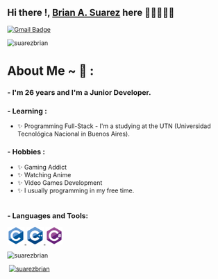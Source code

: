 
## Hi there !, [Brian A. Suarez](https://github.com/suarezbrian) here 👋🏼👨🏻‍💻

[![Gmail Badge](https://img.shields.io/badge/-suarezbrianalan@gmail.com-c14438?style=flat&logo=Gmail&logoColor=white)](mailto:suarezbrianalan@gmail.com "Connect via Email")

<p> <img src="https://komarev.com/ghpvc/?username=suarezbrian&label=Profile%20views&color=0e75b6&style=flat" alt="suarezbrian" /> </p>

# About Me ~ 💬 :

### - I'm 26 years and I'm a Junior Developer.

### - Learning :
- ✨ Programming Full-Stack - I'm a studying at the UTN (Universidad Tecnológica Nacional in Buenos Aires).


### - Hobbies : 
- ✨ Gaming Addict
- ✨ Watching Anime
- ✨ Video Games Development
- ✨ I usually programming in my free time.
#

### - Languages and Tools:
<p align="left"> <a href="https://www.cprogramming.com/" target="_blank" rel="noreferrer"> <img src="https://raw.githubusercontent.com/devicons/devicon/master/icons/c/c-original.svg" alt="c" width="40" height="40"/> </a> <a href="https://www.w3schools.com/cpp/" target="_blank" rel="noreferrer"> <img src="https://raw.githubusercontent.com/devicons/devicon/master/icons/cplusplus/cplusplus-original.svg" alt="cplusplus" width="40" height="40"/> </a> <a href="https://www.w3schools.com/cs/" target="_blank" rel="noreferrer"> <img src="https://raw.githubusercontent.com/devicons/devicon/master/icons/csharp/csharp-original.svg" alt="csharp" width="40" height="40"/> </a></p>

<p><img align="top" src="https://github-readme-stats.vercel.app/api/top-langs?username=suarezbrian&show_icons=true&locale=en&layout=compact&theme=radical" alt="suarezbrian" /></p>

<p>&nbsp;<img align="center" ><a href="https://github.com/anuraghazra/github-readme-stats"><img  src="https://github-readme-stats.vercel.app/api?username=suarezbrian&show_icons=true&theme=radical" alt="suarezbrian"/>
